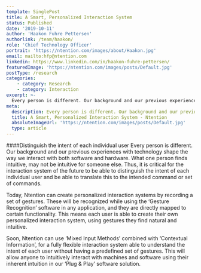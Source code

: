 ```yaml
---
template: SinglePost
title: A Smart, Personalized Interaction System
status: Published
date: '2019-10-11'
author: 'Haakon Fuhre Pettersen'
authorlink: /team/haakon/
role: 'Chief Technology Officer'
portrait: 'https://ntention.com/images/about/Haakon.jpg'
email: mailto:hfp@ntention.com
linkedin: https://www.linkedin.com/in/haakon-fuhre-pettersen/
featuredImage: 'https://ntention.com/images/posts/Default.jpg'
postType: /research
categories:
    - category: Research
    - category: Interaction
excerpt: >-
  Every person is different. Our background and our previous experiences with technology shape the way we interact with both software and hardware. What one person finds intuitive, may not be intuitive for someone else.
meta:
  description: Every person is different. Our background and our previous experiences with technology shape the way we interact with both software and hardware. What one person finds intuitive, may not be intuitive for someone else. Thus, it is critical for the interaction system of the future
  title: A Smart, Personalized Interaction System - Ntention
  absoluteImageUrl: 'https://ntention.com/images/posts/Default.jpg'
  type: article
---
```

####Distinguish the intent of each individual user
Every person is different. Our background and our previous experiences with technology shape the way we interact with both software and hardware. What one person finds intuitive, may not be intuitive for someone else. Thus, it is critical for the interaction system of the future to be able to distinguish the intent of each individual user and be able to translate this to the intended command or set of commands.

Today, Ntention can create personalized interaction systems by recording a set of gestures. These will be recognized while using the ‘Gesture Recognition’ software in any application, and they are directly mapped to certain functionality. This means each user is able to create their own personalized interaction system, using gestures they find natural and intuitive.

Soon, Ntention can use ‘Mixed Input Methods’ combined with ‘Contextual Information’, for a fully flexible interaction system able to understand the intent of each user without having a predefined set of gestures. This will allow anyone to intuitively interact with machines and software using their inherent intuition in our ‘Plug & Play’ software solution.
